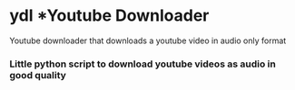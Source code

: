 # ydl *Youtube Downloader
Youtube downloader that downloads a youtube video in audio only format

### Little python script to download youtube videos as audio in good quality

